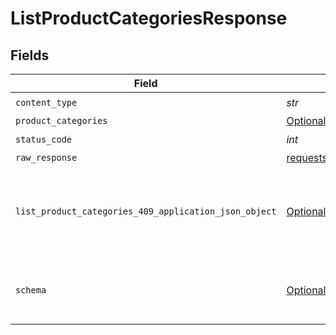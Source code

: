 # ListProductCategoriesResponse


## Fields

| Field                                                                                                                   | Type                                                                                                                    | Required                                                                                                                | Description                                                                                                             |
| ----------------------------------------------------------------------------------------------------------------------- | ----------------------------------------------------------------------------------------------------------------------- | ----------------------------------------------------------------------------------------------------------------------- | ----------------------------------------------------------------------------------------------------------------------- |
| `content_type`                                                                                                          | *str*                                                                                                                   | :heavy_check_mark:                                                                                                      | N/A                                                                                                                     |
| `product_categories`                                                                                                    | [Optional[shared.ProductCategories]](../../models/shared/productcategories.md)                                          | :heavy_minus_sign:                                                                                                      | OK                                                                                                                      |
| `status_code`                                                                                                           | *int*                                                                                                                   | :heavy_check_mark:                                                                                                      | N/A                                                                                                                     |
| `raw_response`                                                                                                          | [requests.Response](https://requests.readthedocs.io/en/latest/api/#requests.Response)                                   | :heavy_minus_sign:                                                                                                      | N/A                                                                                                                     |
| `list_product_categories_409_application_json_object`                                                                   | [Optional[ListProductCategories409ApplicationJSON]](../../models/operations/listproductcategories409applicationjson.md) | :heavy_minus_sign:                                                                                                      | The data type's dataset has not been requested or is still syncing.                                                     |
| `schema`                                                                                                                | [Optional[shared.Schema]](../../models/shared/schema.md)                                                                | :heavy_minus_sign:                                                                                                      | Your `query` parameter was not correctly formed                                                                         |